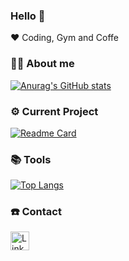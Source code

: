 ### Hello 👋
❤️ Coding, Gym and Coffe

### 👨‍🦱 About me

[![Anurag's GitHub stats](https://github-readme-stats.vercel.app/api?username=oRFolkz&show_icons=true&theme=dark)](https://github.com/anuraghazra/github-readme-stats)

### ⚙️ Current Project

[![Readme Card](https://github-readme-stats.vercel.app/api/pin/?username=oRFolkz&repo=ABF-REACT&theme=dark)](https://github.com/anuraghazra/github-readme-stats)


### 📚 Tools

[![Top Langs](https://github-readme-stats.vercel.app/api/top-langs/?username=oRFolkz&layout=compact)](https://github.com/anuraghazra/github-readme-stats)

### ☎️ Contact

[<img src='https://img.shields.io/badge/LinkedIn-0077B5?style=for-the-badge&logo=linkedin&logoColor=white' alt='Linkedin' height='30'>](https://www.linkedin.com/in/fabio-front-end/)
